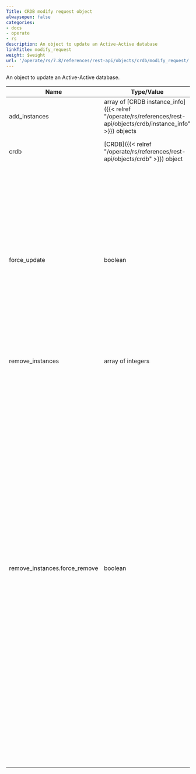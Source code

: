 ```yaml
---
Title: CRDB modify request object
alwaysopen: false
categories:
- docs
- operate
- rs
description: An object to update an Active-Active database
linkTitle: modify_request
weight: $weight
url: '/operate/rs/7.8/references/rest-api/objects/crdb/modify_request/'
---
```


An object to update an Active-Active database.

| Name | Type/Value | Description |
|------|------------|-------------|
| add_instances | array of [CRDB instance_info]({{< relref "/operate/rs/references/rest-api/objects/crdb/instance_info" >}}) objects | List of new CRDB instances |
| crdb | [CRDB]({{< relref "/operate/rs/references/rest-api/objects/crdb" >}}) object | An object that represents an Active-Active database |
| force_update | boolean | (Warning: This flag can cause unintended and dangerous changes) Force the configuration update and increment the configuration version even if there is no change to the configuration parameters. If you use force, you can mistakenly cause the other instances to update to the configuration version even though it was not changed. |
| remove_instances | array of integers | List of unique instance IDs |
| remove_instances.force_remove | boolean | Force removal of instance from the Active-Active database. Before we remove an instance from an Active-Active database, all of the operations that the instance received from clients must be propagated to the other instances. This is the safe method to remove an instance from the Active-Active database. If the instance does not have connectivity to other instances, the propagation fails and removal fails. To remove an instance that does not have connectivity to other instances, you must use the force flag. The removed instance keeps its data and configuration for the instance. After you remove an instance by force, you must use the purge_instances API on the removed instance. |
